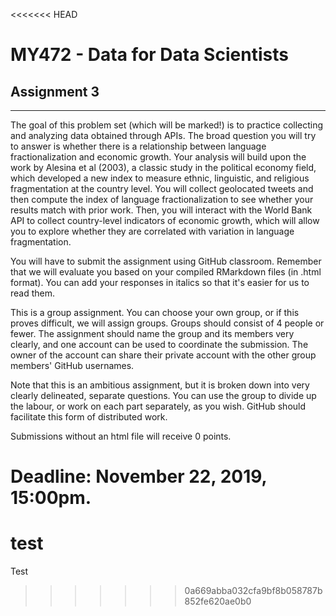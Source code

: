 <<<<<<< HEAD
# MY472 - Data for Data Scientists

## Assignment 3
---

The goal of this problem set (which will be marked!) is to practice collecting and analyzing data obtained through APIs. The broad question you will try to answer is whether there is a relationship between language fractionalization and economic growth. Your analysis will build upon the work by Alesina et al (2003), a classic study in the political economy field, which developed a new index to measure ethnic, linguistic, and religious fragmentation at the country level. You will collect geolocated tweets and then compute the index of language fractionalization to see whether your results match with prior work. Then, you will interact with the World Bank API to collect country-level indicators of economic growth, which will allow you to explore whether they are correlated with variation in language fragmentation.

You will have to submit the assignment using GitHub classroom. Remember that we will evaluate you based on your compiled RMarkdown files (in .html format). You can add your responses in italics so that it's easier for us to read them.

This is a group assignment.  You can choose your own group, or if this proves difficult, we will assign groups.  Groups should consist of 4 people or fewer.  The assignment should name the group and its members very clearly, and one account can be used to coordinate the submission.  The owner of the account can share their private account with the other group members' GitHub usernames.

Note that this is an ambitious assignment, but it is broken down into very clearly delineated, separate questions.  You can use the group to divide up the labour, or work on each part separately, as you wish.  GitHub should facilitate this form of distributed work.

Submissions without an html file will receive 0 points.

**Deadline:** November 22, 2019, 15:00pm.
=======
# test
Test
>>>>>>> 0a669abba032cfa9bf8b058787b852fe620ae0b0
